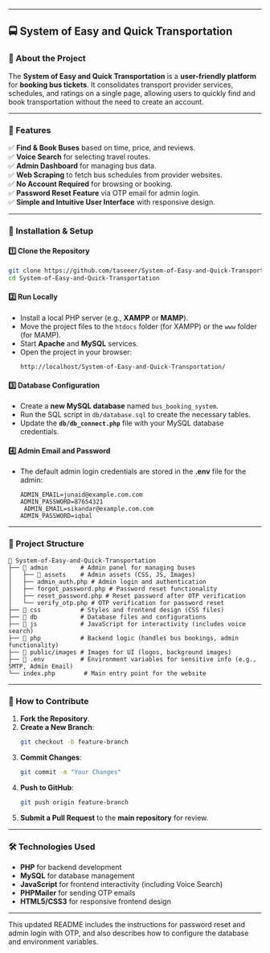
---

## **🚍 System of Easy and Quick Transportation**

### **📌 About the Project**  
The **System of Easy and Quick Transportation** is a **user-friendly platform** for **booking bus tickets**. It consolidates transport provider services, schedules, and ratings on a single page, allowing users to quickly find and book transportation without the need to create an account.

---

### **🌟 Features**
✅ **Find & Book Buses** based on time, price, and reviews.  
✅ **Voice Search** for selecting travel routes.  
✅ **Admin Dashboard** for managing bus data.  
✅ **Web Scraping** to fetch bus schedules from provider websites.  
✅ **No Account Required** for browsing or booking.  
✅ **Password Reset Feature** via OTP email for admin login.  
✅ **Simple and Intuitive User Interface** with responsive design.

---

### **🔧 Installation & Setup**
#### **1️⃣ Clone the Repository**
```sh
git clone https://github.com/taseeer/System-of-Easy-and-Quick-Transportation.git
cd System-of-Easy-and-Quick-Transportation
```

#### **2️⃣ Run Locally**
- Install a local PHP server (e.g., **XAMPP** or **MAMP**).
- Move the project files to the `htdocs` folder (for XAMPP) or the `www` folder (for MAMP).
- Start **Apache** and **MySQL** services.
- Open the project in your browser:
  ```
  http://localhost/System-of-Easy-and-Quick-Transportation/
  ```

#### **3️⃣ Database Configuration**
- Create a **new MySQL database** named `bus_booking_system`.
- Run the SQL script in `db/database.sql` to create the necessary tables.
- Update the **`db/db_connect.php`** file with your MySQL database credentials.

#### **4️⃣ Admin Email and Password**
- The default admin login credentials are stored in the **.env** file for the admin:
  ```
  ADMIN_EMAIL=junaid@example.com.com
  ADMIN_PASSWORD=87654321
   ADMIN_EMAIL=sikandar@example.com.com
  ADMIN_PASSWORD=iqbal
  ```

---

### **📂 Project Structure**
```
📂 System-of-Easy-and-Quick-Transportation
├── 📂 admin         # Admin panel for managing buses
│   ├── 📂 assets    # Admin assets (CSS, JS, Images)
│   ├── admin_auth.php # Admin login and authentication
│   ├── forgot_password.php # Password reset functionality
│   ├── reset_password.php # Reset password after OTP verification
│   └── verify_otp.php # OTP verification for password reset
├── 📂 css           # Styles and frontend design (CSS files)
├── 📂 db            # Database files and configurations
├── 📂 js            # JavaScript for interactivity (includes voice search)
├── 📂 php           # Backend logic (handles bus bookings, admin functionality)
├── 📂 public/images # Images for UI (logos, background images)
├── 📂 .env          # Environment variables for sensitive info (e.g., SMTP, Admin Email)
└── index.php        # Main entry point for the website
```

---

### **🚀 How to Contribute**
1. **Fork the Repository**.
2. **Create a New Branch**:  
   ```bash
   git checkout -b feature-branch
   ```
3. **Commit Changes**:  
   ```bash
   git commit -m "Your Changes"
   ```
4. **Push to GitHub**:  
   ```bash
   git push origin feature-branch
   ```
5. **Submit a Pull Request** to the **main repository** for review.

---

### **🛠️ Technologies Used**
- **PHP** for backend development
- **MySQL** for database management
- **JavaScript** for frontend interactivity (including Voice Search)
- **PHPMailer** for sending OTP emails
- **HTML5/CSS3** for responsive frontend design

---

This updated README includes the instructions for password reset and admin login with OTP, and also describes how to configure the database and environment variables.
